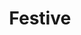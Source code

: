 ---
title: Festive
permalink: /article/compliance32xAddons/Festive
comments: true
comments-id: Festive
header-img: article/compliance32xAddons/Festive.png

carousel-img: article/carousel/Festive/
show_carousel_name: false

long_text: Adds new christmas themed items, blocks and entities, includes over 30+ tweaks.

authors:
  - Alexsor:

download: 
  - 1.13 - 1.16:
    - https://github.com/Compliance-Addons/Compliance-Addons/raw/master/32x/Compliance%20Festive%20Addon.zip
---